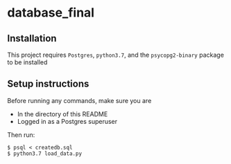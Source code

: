 # database_final

## Installation

This project requires `Postgres`, `python3.7`, and the `psycopg2-binary` package to be installed

## Setup instructions

Before running any commands, make sure you are

- In the directory of this README
- Logged in as a Postgres superuser

Then run:

```
$ psql < createdb.sql
$ python3.7 load_data.py
```